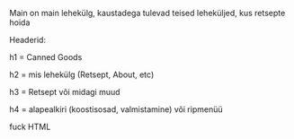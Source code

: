 Main on main lehekülg, kaustadega tulevad teised leheküljed, kus retsepte hoida

Headerid:

h1 = Canned Goods

h2 = mis lehekülg (Retsept, About, etc)

h3 = Retsept või midagi muud

h4 = alapealkiri (koostisosad, valmistamine) või ripmenüü


fuck HTML

